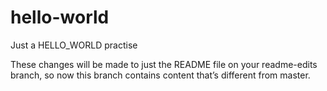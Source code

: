 # hello-world
Just a HELLO_WORLD practise

These changes will be made to just the README file on your readme-edits branch, so now this branch contains content that’s different from master.
